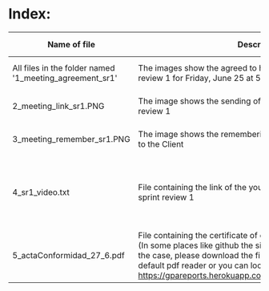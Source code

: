 # Index:

| Name of file | Description | File type | Participants | Date |
| --- | --- | --- | --- | -- |
| All files in the folder named '1_meeting_agreement_sr1' | The images show the agreed to have the meeting for sprint review 1 for Friday, June 25 at 5:00pm | png Images | Eunice Galvez | June 18, 2021 |
| 2_meeting_link_sr1.PNG | The image shows the sending of the link for zoom meeting sprint review 1 | png Image | Eunice Galvez | June 25, 2021 |
| 3_meeting_remember_sr1.PNG | The image shows the remembering of the sprint review meeting to the Client | png Image | Eunice Gálvez | June 25, 2021 |
| 4_sr1_video.txt | File containing the link of the youtube video as evidence of the sprint review 1 | txt text plain | Valeria Barzola, Allison Brito, Juan Nebel, Erick Pulla and Alex Vélez | June 25, 2021 |
| 5_actaConformidad_27_6.pdf | File containing the certificate of compliance signed by the client. (In some places like github the sign could not appear, if this is the case, please download the file and whatch it with your default pdf reader or you can look it at https://gpareports.herokuapp.com/CertificateOfCompliance.pdf) | pdf file | Eunice Galvez | June 27, 2021 |
